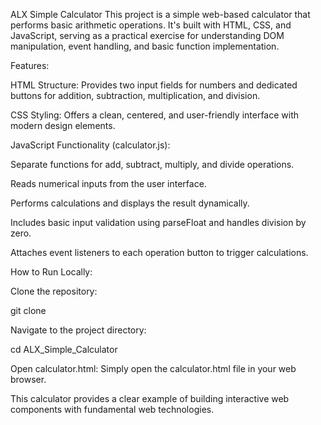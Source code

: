 ALX Simple Calculator
This project is a simple web-based calculator that performs basic arithmetic operations. It's built with HTML, CSS, and JavaScript, serving as a practical exercise for understanding DOM manipulation, event handling, and basic function implementation.

Features:

HTML Structure: Provides two input fields for numbers and dedicated buttons for addition, subtraction, multiplication, and division.

CSS Styling: Offers a clean, centered, and user-friendly interface with modern design elements.

JavaScript Functionality (calculator.js):

Separate functions for add, subtract, multiply, and divide operations.

Reads numerical inputs from the user interface.

Performs calculations and displays the result dynamically.

Includes basic input validation using parseFloat and handles division by zero.

Attaches event listeners to each operation button to trigger calculations.

How to Run Locally:

Clone the repository:

git clone 

Navigate to the project directory:

cd ALX_Simple_Calculator

Open calculator.html: Simply open the calculator.html file in your web browser.

This calculator provides a clear example of building interactive web components with fundamental web technologies.

